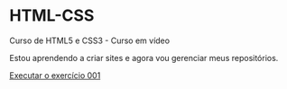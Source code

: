 # HTML-CSS
 Curso de HTML5 e CSS3 - Curso em vídeo

Estou aprendendo a criar sites e agora vou gerenciar meus repositórios.

<a href="https://louiselougue3d.github.io/HTML-CSS/Exercícios/ex001/index.html">Executar o exercício 001</a>